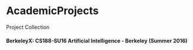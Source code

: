# AcademicProjects
Project Collection
#### BerkeleyX: CS188-SU16 Artificial Intelligence - Berkeley (Summer 2016)
